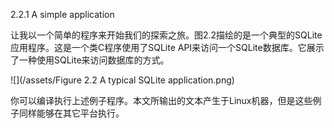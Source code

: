 2.2.1 A simple application

让我以一个简单的程序来开始我们的探索之旅。图2.2描绘的是一个典型的SQLite应用程序。这是一个类C程序使用了SQLite API来访问一个SQLite数据库。它展示了一种使用SQLite来访问数据库的方式。

![](/assets/Figure 2.2 A typical SQLite application.png)



你可以编译执行上述例子程序。本文所输出的文本产生于Linux机器，但是这些例子同样能够在其它平台执行。

